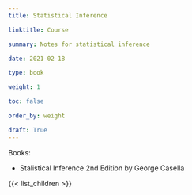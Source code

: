 ```yaml
---
title: Statistical Inference

linktitle: Course

summary: Notes for statistical inference

date: 2021-02-18

type: book

weight: 1

toc: false

order_by: weight

draft: True
---
```


Books:
- Stalistical lnference 2nd Edition by George Casella

{{< list_children >}}
